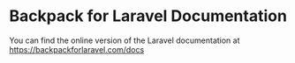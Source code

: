 # Backpack for Laravel Documentation

You can find the online version of the Laravel documentation at https://backpackforlaravel.com/docs